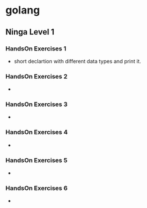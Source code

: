 # golang

## Ninga Level 1

### HandsOn Exercises 1
- short declartion with different data types and print it.

### HandsOn Exercises 2
- 

### HandsOn Exercises 3
-

### HandsOn Exercises 4
-

### HandsOn Exercises 5
-

### HandsOn Exercises 6
-

